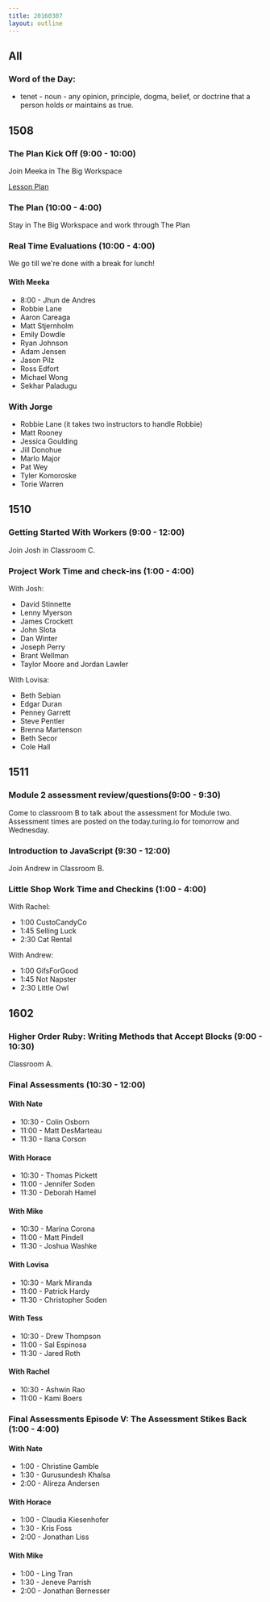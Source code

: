 ```yaml
---
title: 20160307
layout: outline
---
```


## All

### Word of the Day:

* tenet - noun - any opinion, principle, dogma, belief, or doctrine that a
person holds or maintains as true.


## 1508

### The Plan Kick Off (9:00 - 10:00)

Join Meeka in The Big Workspace

[Lesson Plan](https://github.com/turingschool/ruby-submissions/blob/master/1508/module_4_assignments/the-plan/README.md)

### The Plan (10:00 - 4:00)

Stay in The Big Workspace and work through The Plan

### Real Time Evaluations (10:00 - 4:00)

We go till we're done with a break for lunch!

#### With Meeka
* 8:00 - Jhun de Andres
* Robbie Lane
* Aaron Careaga
* Matt Stjernholm
* Emily Dowdle
* Ryan Johnson
* Adam Jensen
* Jason Pilz
* Ross Edfort
* Michael Wong
* Sekhar Paladugu

### With Jorge
* Robbie Lane (it takes two instructors to handle Robbie)
* Matt Rooney
* Jessica Goulding
* Jill Donohue
* Marlo Major
* Pat Wey
* Tyler Komoroske
* Torie Warren

## 1510

### Getting Started With Workers (9:00 - 12:00)

Join Josh in Classroom C.

### Project Work Time and check-ins (1:00 - 4:00)

With Josh:

* David Stinnette
* Lenny Myerson
* James Crockett
* John Slota
* Dan Winter
* Joseph Perry
* Brant Wellman
* Taylor Moore and Jordan Lawler

With Lovisa:

* Beth Sebian
* Edgar Duran
* Penney Garrett
* Steve Pentler
* Brenna Martenson
* Beth Secor
* Cole Hall

## 1511

### Module 2 assessment review/questions(9:00 - 9:30)

Come to classroom B to talk about the assessment for Module two. Assessment times are posted on the today.turing.io for tomorrow and Wednesday.

### Introduction to JavaScript (9:30 - 12:00)

Join Andrew in Classroom B.

### Little Shop Work Time and Checkins (1:00 - 4:00)


With Rachel:

* 1:00 CustoCandyCo
* 1:45 Selling Luck
* 2:30 Cat Rental

With Andrew:

* 1:00 GifsForGood
* 1:45 Not Napster
* 2:30 Little Owl

## 1602

### Higher Order Ruby: Writing Methods that Accept Blocks (9:00 - 10:30)

Classroom A.

### Final Assessments (10:30 - 12:00)

#### With Nate
* 10:30 - Colin Osborn
* 11:00 - Matt DesMarteau
* 11:30 - Ilana Corson

#### With Horace
* 10:30 - Thomas Pickett
* 11:00 - Jennifer Soden
* 11:30 - Deborah Hamel

#### With Mike
* 10:30 - Marina Corona
* 11:00 - Matt Pindell
* 11:30 - Joshua Washke

#### With Lovisa
* 10:30 - Mark Miranda
* 11:00 - Patrick Hardy
* 11:30 - Christopher Soden

#### With Tess
* 10:30 - Drew Thompson
* 11:00 - Sal Espinosa
* 11:30 - Jared Roth

#### With Rachel
* 10:30 - Ashwin Rao
* 11:00 - Kami Boers

### Final Assessments Episode V: The Assessment Stikes Back (1:00 - 4:00)

#### With Nate
* 1:00 - Christine Gamble
* 1:30 - Gurusundesh Khalsa
* 2:00 - Alireza Andersen

#### With Horace
* 1:00 - Claudia Kiesenhofer
* 1:30 - Kris Foss
* 2:00 - Jonathan Liss

#### With Mike
* 1:00 - Ling Tran
* 1:30 - Jeneve Parrish
* 2:00 - Jonathan Bernesser
